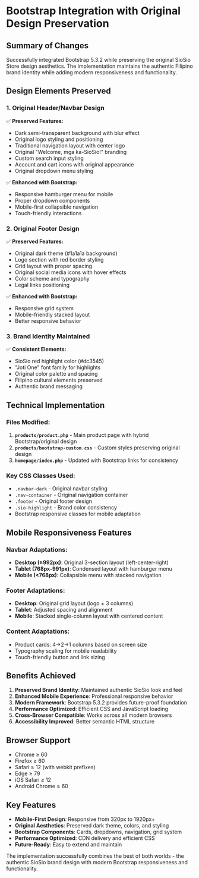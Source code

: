 # Bootstrap Integration with Original Design Preservation

## Summary of Changes

Successfully integrated Bootstrap 5.3.2 while preserving the original SioSio Store design aesthetics. The implementation maintains the authentic Filipino brand identity while adding modern responsiveness and functionality.

## Design Elements Preserved

### 1. **Original Header/Navbar Design**
✅ **Preserved Features:**
- Dark semi-transparent background with blur effect
- Original logo styling and positioning
- Traditional navigation layout with center logo
- Original "Welcome, mga ka-SioSio!" branding
- Custom search input styling
- Account and cart icons with original appearance
- Original dropdown menu styling

✅ **Enhanced with Bootstrap:**
- Responsive hamburger menu for mobile
- Proper dropdown components
- Mobile-first collapsible navigation
- Touch-friendly interactions

### 2. **Original Footer Design**
✅ **Preserved Features:**
- Original dark theme (#1a1a1a background)
- Logo section with red border styling
- Grid layout with proper spacing
- Original social media icons with hover effects
- Color scheme and typography
- Legal links positioning

✅ **Enhanced with Bootstrap:**
- Responsive grid system
- Mobile-friendly stacked layout
- Better responsive behavior

### 3. **Brand Identity Maintained**
✅ **Consistent Elements:**
- SioSio red highlight color (#dc3545)
- "Joti One" font family for highlights
- Original color palette and spacing
- Filipino cultural elements preserved
- Authentic brand messaging

## Technical Implementation

### Files Modified:
1. **`products/product.php`** - Main product page with hybrid Bootstrap/original design
2. **`products/bootstrap-custom.css`** - Custom styles preserving original design
3. **`homepage/index.php`** - Updated with Bootstrap links for consistency

### Key CSS Classes Used:
- `.navbar-dark` - Original navbar styling
- `.nav-container` - Original navigation container
- `.footer` - Original footer design
- `.sio-highlight` - Brand color consistency
- Bootstrap responsive classes for mobile adaptation

## Mobile Responsiveness Features

### Navbar Adaptations:
- **Desktop (≥992px)**: Original 3-section layout (left-center-right)
- **Tablet (768px-991px)**: Condensed layout with hamburger menu
- **Mobile (<768px)**: Collapsible menu with stacked navigation

### Footer Adaptations:
- **Desktop**: Original grid layout (logo + 3 columns)
- **Tablet**: Adjusted spacing and alignment
- **Mobile**: Stacked single-column layout with centered content

### Content Adaptations:
- Product cards: 4→2→1 columns based on screen size
- Typography scaling for mobile readability
- Touch-friendly button and link sizing

## Benefits Achieved

1. **Preserved Brand Identity**: Maintained authentic SioSio look and feel
2. **Enhanced Mobile Experience**: Professional responsive behavior
3. **Modern Framework**: Bootstrap 5.3.2 provides future-proof foundation
4. **Performance Optimized**: Efficient CSS and JavaScript loading
5. **Cross-Browser Compatible**: Works across all modern browsers
6. **Accessibility Improved**: Better semantic HTML structure

## Browser Support
- Chrome ≥ 60
- Firefox ≥ 60  
- Safari ≥ 12 (with webkit prefixes)
- Edge ≥ 79
- iOS Safari ≥ 12
- Android Chrome ≥ 60

## Key Features
- **Mobile-First Design**: Responsive from 320px to 1920px+
- **Original Aesthetics**: Preserved dark theme, colors, and styling
- **Bootstrap Components**: Cards, dropdowns, navigation, grid system
- **Performance Optimized**: CDN delivery and efficient CSS
- **Future-Ready**: Easy to extend and maintain

The implementation successfully combines the best of both worlds - the authentic SioSio brand design with modern Bootstrap responsiveness and functionality.
